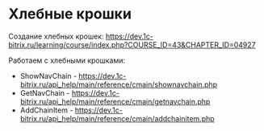 # Хлебные крошки
Создание хлебных крошек: https://dev.1c-bitrix.ru/learning/course/index.php?COURSE_ID=43&CHAPTER_ID=04927

Работаем с хлебными крошками:
- ShowNavChain - https://dev.1c-bitrix.ru/api_help/main/reference/cmain/shownavchain.php
- GetNavChain - https://dev.1c-bitrix.ru/api_help/main/reference/cmain/getnavchain.php
- AddChainItem - https://dev.1c-bitrix.ru/api_help/main/reference/cmain/addchainitem.php
